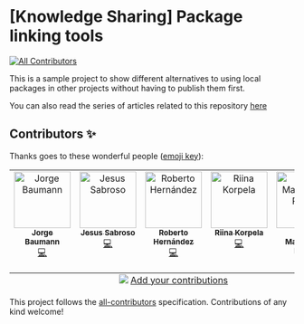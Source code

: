 # [Knowledge Sharing] Package linking tools
<!-- ALL-CONTRIBUTORS-BADGE:START - Do not remove or modify this section -->
[![All Contributors](https://img.shields.io/badge/all_contributors-5-orange.svg?style=flat-square)](#contributors-)
<!-- ALL-CONTRIBUTORS-BADGE:END -->

This is a sample project to show different alternatives to using local packages in other projects without having to publish them first.

You can also read the series of articles related to this repository [here](https://dev.to/one-beyond/different-approaches-to-testing-your-own-packages-1kdg)

## Contributors ✨

Thanks goes to these wonderful people ([emoji key](https://allcontributors.org/docs/en/emoji-key)):

<!-- ALL-CONTRIBUTORS-LIST:START - Do not remove or modify this section -->
<!-- prettier-ignore-start -->
<!-- markdownlint-disable -->
<table>
  <tbody>
    <tr>
      <td align="center" valign="top" width="14.28%"><a href="https://baumannzone.dev/"><img src="https://avatars.githubusercontent.com/u/5422102?v=4?s=100" width="100px;" alt="Jorge Baumann"/><br /><sub><b>Jorge Baumann</b></sub></a><br /><a href="https://github.com/guidesmiths/ks-linking-packages-locally/commits?author=baumannzone" title="Code">💻</a></td>
      <td align="center" valign="top" width="14.28%"><a href="https://github.com/Xexuline"><img src="https://avatars.githubusercontent.com/u/18353937?v=4?s=100" width="100px;" alt="Jesus Sabroso"/><br /><sub><b>Jesus Sabroso</b></sub></a><br /><a href="https://github.com/guidesmiths/ks-linking-packages-locally/commits?author=Xexuline" title="Code">💻</a></td>
      <td align="center" valign="top" width="14.28%"><a href="https://github.com/robertoHeCi"><img src="https://avatars.githubusercontent.com/u/58053533?v=4?s=100" width="100px;" alt="Roberto Hernández"/><br /><sub><b>Roberto Hernández</b></sub></a><br /><a href="https://github.com/guidesmiths/ks-linking-packages-locally/commits?author=robertoHeCi" title="Code">💻</a></td>
      <td align="center" valign="top" width="14.28%"><a href="https://github.com/riimako"><img src="https://avatars.githubusercontent.com/u/43384987?v=4?s=100" width="100px;" alt="Riina Korpela"/><br /><sub><b>Riina Korpela</b></sub></a><br /><a href="https://github.com/guidesmiths/ks-linking-packages-locally/commits?author=riimako" title="Code">💻</a></td>
      <td align="center" valign="top" width="14.28%"><a href="https://github.com/inigomarquinez"><img src="https://avatars.githubusercontent.com/u/25435858?v=4?s=100" width="100px;" alt="Íñigo Marquínez Prado"/><br /><sub><b>Íñigo Marquínez Prado</b></sub></a><br /><a href="https://github.com/guidesmiths/ks-linking-packages-locally/commits?author=inigomarquinez" title="Code">💻</a></td>
    </tr>
  </tbody>
  <tfoot>
    <tr>
      <td align="center" size="13px" colspan="7">
        <img src="https://raw.githubusercontent.com/all-contributors/all-contributors-cli/1b8533af435da9854653492b1327a23a4dbd0a10/assets/logo-small.svg">
          <a href="https://all-contributors.js.org/docs/en/bot/usage">Add your contributions</a>
        </img>
      </td>
    </tr>
  </tfoot>
</table>

<!-- markdownlint-restore -->
<!-- prettier-ignore-end -->

<!-- ALL-CONTRIBUTORS-LIST:END -->

This project follows the [all-contributors](https://github.com/all-contributors/all-contributors) specification. Contributions of any kind welcome!